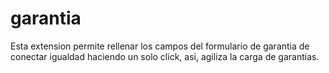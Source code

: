 # garantia
Esta extension permite rellenar los campos del formulario de garantia de conectar igualdad haciendo un solo click, asi, agiliza la carga de garantias.
